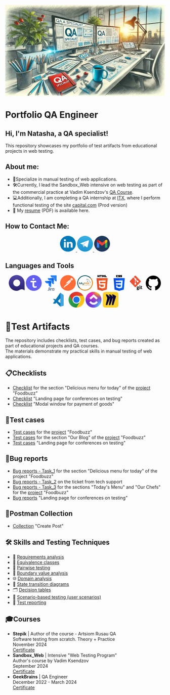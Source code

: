 ![Header](https://github.com/KHADAKOUSKAYANATALLIA/KHADAKOUSKAYANATALLIA/blob/main/Assets/rabochee-mesto-qa-inzhenera.jpg)

# Portfolio QA Engineer

## Hi, I'm Natasha, a QA specialist!

This repository showcases my portfolio of test artifacts from educational projects in web testing.

## About me:
- 👋Specialize in manual testing of web applications.
- 🛠️Currently,  I lead the Sandbox_Web intensive on web testing as part of the commercial practice at Vadim Ksendzov's [QA Course](https://www.linkedin.com/company/qa-course-by-vadim-ksendzov/posts/).
- 💻Additionally, I am completing a QA internship at [ITX](https://www.linkedin.com/company/itxqa/), where I perform functional testing of the site [capital.com](https://capital.com/en-au) (Prod version)
- 📄 My [resume](https://drive.google.com/file/d/1RuB_TRpV8S4M77Jzc0eiWQV79jqUb6rB/view?usp=sharing) (PDF) is available here.

## How to Contact Me:

<div style="text-align: center;">
    <a href="https://www.linkedin.com/in/natallia-khadakouskaya/" target="_blank">
    <img src="Social/LinkedIn.png" alt="LinkedIn" width="50" height="50">
    </a>
    <a href="https://t.me/natasha_hmelik" target="_blank">
    <img src="Social/Telegram.png" alt="Telegram" width="50" height="50">
    </a>
    <a href="mailto:natasha8775735@gmail.com">
    <img src="Social/Gmail.png" alt="Email" width="50" height="50">
    </a>
</div>


## Languages and Tools
<!-- ![Qase](https://img.shields.io/badge/-Qase-4F37BF?style=for-the-badge&logo=Qase&logoColor=#FFFFFF)
![TestIT](https://img.shields.io/badge/-TestIT-3B74BF?style=for-the-badge&logo=TestIT&logoColor=#FFFFFF)
![Jira](https://img.shields.io/badge/-Jira-0055E0?style=for-the-badge&logo=Jira&logoColor=#FFFFFF)
![Postman](https://img.shields.io/badge/-Postman-EB6345?style=for-the-badge&logo=Postman&logoColor=FEFFFF)
![MySQL](https://img.shields.io/badge/-MySQL-407091?style=for-the-badge&logo=MySQL&logoColor=FEFFFF)
![HTML](https://img.shields.io/badge/-HTML-ED5934?style=for-the-badge&logo=HTML5&logoColor=FEFFFF)
![CSS](https://img.shields.io/badge/-CSS-0C76B9?style=for-the-badge&logo=CSS3&logoColor=FEFFFF)
![GIT](https://img.shields.io/badge/-GIT-ED3F39?style=for-the-badge&logo=GIT&logoColor=FEFFFF)
![GitHub](https://img.shields.io/badge/-GitHub-000000?style=for-the-badge&logo=GitHub&logoColor=FEFFFF)
![Visual Studio Code](https://img.shields.io/badge/-VS_Code-0E77B5?style=for-the-badge&logo=VS_Code&logoColor=FEFFFF)
![Windows](https://img.shields.io/badge/-Windows-0E77B5?style=for-the-badge&logo=Windows&logoColor=FEFFFF) -->


<!-- ![Qase](Tools/Qase.io.png)
![TestIT](Tools/TestIT.png)
[Jira](Tools/jira-original-wordmark.svg)
![Postman](Tools/Postman.png)
![MySQL](Tools/mysql-original-wordmark.svg)
![HTML](Tools/html5-original-wordmark.svg)
![CSS](Tools/CSS-Logo.png)
![GIT](Tools/git-original-wordmark.svg)
![GitHub](Tools/GitHub-Logo.png)
![Visual Studio Code](Tools/vs_code_icon.jpeg)
![Chrome](Tools/chrome-original-wordmark.svg) -->

<div style="text-align: center;">
<img src="Tools/Qase.io.png" alt="Qase.io" width="50" height="50">
<img src="Tools/TestIT.png" alt="TestIT" width="50" height="50">
<img src="Tools/Jira.svg" alt="Jira" width="50" height="50">
<img src="Tools/Postman.png" alt="Postman" width="50" height="50">
<img src="Tools/MySQL.jpg" alt="MySql" width="50" height="50">
<img src="Tools/HTML5.png" alt="HTML" width="50" height="50">
<img src="Tools/CSS3.png" alt="CSS3" width="50" height="50">
<img src="Tools/Git.png" alt="Git" width="50" height="50">
<img src="Tools/GitHub.png" alt="GitHub" width="50" height="50">
<img src="Tools/VS_Code.jpeg" alt="VS_Code" width="50" height="50">
<img src="Tools/Google_Chrome.png" alt="Chrome" width="50" height="50">
<img src="Tools/ClickUP.png" alt="ClickUP" width="50" height="50">
<img src="Tools/Miro.png" alt="Miro" width="50" height="50">
</div>

# 🧩Test Artifacts
The repository includes checklists, test cases, and bug reports created as part of educational projects and QA courses.<br>
The materials demonstrate my practical skills in manual testing of web applications.

## 📋Checklists
- [Checklist](https://github.com/KHADAKOUSKAYANATALLIA/Checklists/blob/main/FoodBuzz/foodbuzz.md) for the section "Delicious menu for today" of the [project](https://test-stand.gb.ru/seminar_stands/foodbuzz/index.html) "Foodbuzz"
- [Checklist](https://github.com/KHADAKOUSKAYANATALLIA/Checklists/blob/main/Conference_landing/landing.md) "Landing page for conferences on testing"
- [Checklist](https://github.com/KHADAKOUSKAYANATALLIA/Checklists/blob/main/Modal_Window/modal_window.md) "Modal window for payment of goods"

## 📝Test cases
- [Test cases](https://github.com/KHADAKOUSKAYANATALLIA/Test_cases/blob/main/FoodBuzz/foodbuzz.md) for the [project](https://test-stand.gb.ru/seminar_stands/foodbuzz/index.html) "Foodbuzz"
- [Test cases](https://github.com/KHADAKOUSKAYANATALLIA/Test_cases/blob/main/FoodBuzz/foodbuzz.md) for the section "Our Blog" of the [project](https://test-stand.gb.ru/seminar_stands/foodbuzz/index.html) "Foodbuzz"
- [Test cases](https://github.com/KHADAKOUSKAYANATALLIA/Test_cases/blob/main/Conference_landing/landing.md) "Landing page for conferences on testing"

## 🐞Bug reports
- [Bug reports - Task_1](https://github.com/KHADAKOUSKAYANATALLIA/Bug_reports/blob/main/FoodBuzz/foodbuzz.md) for the section "Delicious menu for today" of the project "Foodbuzz"
- [Bug reports - Task_2](https://github.com/KHADAKOUSKAYANATALLIA/Bug_reports/blob/main/FoodBuzz/foodbuzz.md) on the ticket from tech support
- [Bug reports - Task_3](https://github.com/KHADAKOUSKAYANATALLIA/Bug_reports/blob/main/FoodBuzz/foodbuzz.md) for the sections "Today's Menu" and "Our Chefs" for the [project](https://test-stand.gb.ru/seminar_stands/foodbuzz/index.html) "Foodbuzz"
- [Bug reports](https://github.com/KHADAKOUSKAYANATALLIA/Bug_reports/blob/main/Conference_landing/landing.md) "Landing page for conferences on testing"

## 🔗Postman Collection
- [Collection](https://github.com/KHADAKOUSKAYANATALLIA/Postman_API/blob/main/Create_Post/Post.md) "Create Post"

<!-- ## Database Queries
-
-
- -->

## 🛠️ Skills and Testing Techniques

- 📝 [Requirements analysis](https://github.com/KHADAKOUSKAYANATALLIA/Test_Design_Techniques/blob/main/Work%20with%20Requirements/Requirements.md)
- 🧩 [Equivalence classes](https://github.com/KHADAKOUSKAYANATALLIA/Test_Design_Techniques/blob/main/Equivalence%20Classes/Equivalence.md) 
- 🎲 [Pairwise testing](https://github.com/KHADAKOUSKAYANATALLIA/Test_Design_Techniques/blob/main/Pairwise%20Testing/Pairwise.md)
- 📏 [Boundary value analysis](https://github.com/KHADAKOUSKAYANATALLIA/Test_Design_Techniques/blob/main/Boundary%20Values/Boundary.md) 
- 🌐 [Domain analysis](https://github.com/KHADAKOUSKAYANATALLIA/Test_Design_Techniques/blob/main/Domain%20Analysis/Domain.md)
- 🔄 [State transition diagrams](https://github.com/KHADAKOUSKAYANATALLIA/Test_Design_Techniques/blob/main/State%20Transition%20Diagram/Diagram.md)
- 🗂️ [Decision tables](https://github.com/KHADAKOUSKAYANATALLIA/Test_Design_Techniques/blob/main/Decision%20Tables/Decision.md)
- 👥 [Scenario-based testing (user scenarios)](https://github.com/KHADAKOUSKAYANATALLIA/Test_Design_Techniques/blob/main/User%20Scenario%20Testing/UseCase.md) 
- 📄 [Test reporting](https://github.com/KHADAKOUSKAYANATALLIA/Test_Design_Techniques/blob/main/Test%20report/Report.md)










## 🎓Courses
- **Stepik** | Author of the course - Artsiom Rusau QA <br>
Software testing from scratch. Theory + Practice <br> 
November 2024 <br>
[Certificate](https://drive.google.com/file/d/1py2Lds_mjsmmzNrqfgA9WJQr0ii3jR_q/view?usp=sharing)
- **Sandbox_Web** | Intensive "Web Testing Program"<br> Author's course by Vadim Ksendzov<br>
September 2024 <br>
[Certificate](https://drive.google.com/file/d/18y8dChudTj7R0HtyXua5IAoJJCdRxOwV/view?usp=sharing)
- **GeekBrains** | QA Engineer <br>
December 2022 - March 2024 <br>
[Certificate](https://drive.google.com/file/d/1J66Oi5q6BL_zYmaM4k5yRtAwo9X4_TxB/view?usp=sharing)


